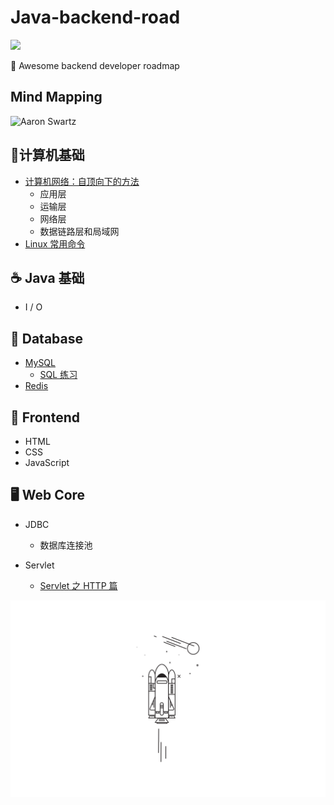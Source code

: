 # Java-backend-road


[![](https://img.shields.io/badge/Java-Notes-orange?style=flat-square)](https://github.com/ceezyyy/Java-study-notes)

:rocket: Awesome backend developer roadmap

## Mind Mapping

![Aaron Swartz](https://github.com/ceezyyy/Java-study-notes/blob/master/pics/BackendDeveloper.png)




## :key: ​计算机基础
- [计算机网络：自顶向下的方法]()
  - 应用层
  - 运输层
  - 网络层
  - 数据链路层和局域网
- [Linux 常用命令](https://github.com/ceezyyy/Backend-developer-roadmap/blob/master/Fundamental/Linux/Linux.md)



## :coffee: Java 基础

- I / O

## :floppy_disk: Database

- [MySQL](https://github.com/ceezyyy/Backend-road/blob/master/SQL/notes/sql.md)
  - [SQL 练习](https://github.com/ceezyyy/Backend-developer-roadmap/blob/master/SQL/practice/sqlbolt.md)
- [Redis](https://github.com/ceezyyy/Backend-developer-roadmap/blob/master/DB/Redis/Notes/Redis.md)

## :city_sunrise: Frontend

- HTML
- CSS
- JavaScript

  

## :desktop_computer: Web Core

- JDBC
  
  - 数据库连接池
- Servlet
	
	- [Servlet 之 HTTP 篇](https://github.com/ceezyyy/Backend-developer-roadmap/blob/master/Web/Core/Servlet/HTTP.md)
	
	  























![](cover.png)









